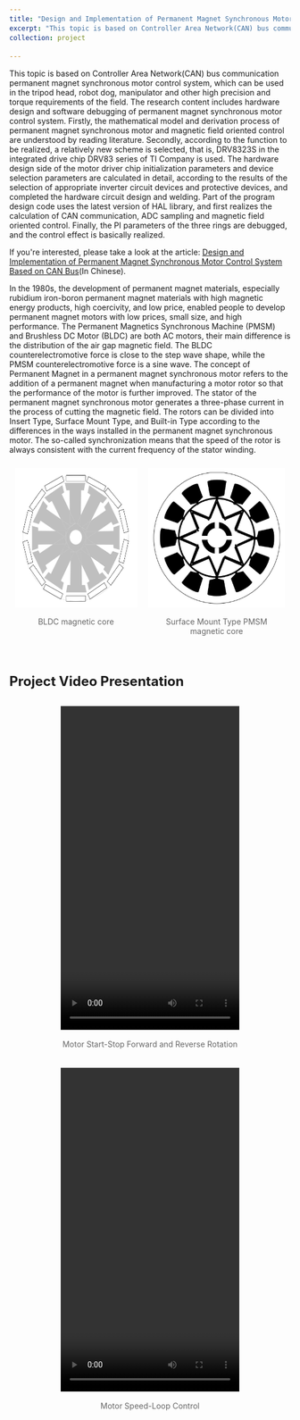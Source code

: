 ```yaml
---
title: "Design and Implementation of Permanent Magnet Synchronous Motor Control System Based on CAN Bus"
excerpt: "This topic is based on Controller Area Network(CAN) bus communication permanent magnet synchronous motor control system, which can be used in the tripod head, robot dog, manipulator and other high precision and torque requirements of the field. The research content includes hardware design and software debugging of permanent magnet synchronous motor control system. Firstly, the mathematical model and derivation process of permanent magnet synchronous motor and magnetic field oriented control are understood by reading literature. Secondly, according to the function to be realized, a relatively new scheme is selected, that is, DRV8323S in the integrated drive chip DRV83 series of TI Company is used. The hardware design side of the motor driver chip initialization parameters and device selection parameters are calculated in detail, according to the results of the selection of appropriate inverter circuit devices and protective devices, and completed the hardware circuit design and welding. Part of the program design code uses the latest version of HAL library, and first realizes the calculation of CAN communication, ADC sampling and magnetic field oriented control. Finally, the PI parameters of the three rings are debugged, and the control effect is basically realized.<br/><img src='/images/FOC_Design/control_circuit.png' width='153' height='255'> &nbsp;&nbsp;<img src='/images/FOC_Design/drive_circuit.png' width='339' height='255'> &nbsp;&nbsp;<img src='/images/FOC_Design/FOC_Circuits.png' width='289' height='205'> <br/><br/>Programe flow chart of the Controller<br/><img src='/images/FOC_Design/program_flow_chart.png'>"
collection: project 

---
```


This topic is based on Controller Area Network(CAN) bus communication permanent magnet synchronous motor control system, which can be used in the tripod head, robot dog, manipulator and other high precision and torque requirements of the field. The research content includes hardware design and software debugging of permanent magnet synchronous motor control system. Firstly, the mathematical model and derivation process of permanent magnet synchronous motor and magnetic field oriented control are understood by reading literature. Secondly, according to the function to be realized, a relatively new scheme is selected, that is, DRV8323S in the integrated drive chip DRV83 series of TI Company is used. The hardware design side of the motor driver chip initialization parameters and device selection parameters are calculated in detail, according to the results of the selection of appropriate inverter circuit devices and protective devices, and completed the hardware circuit design and welding. Part of the program design code uses the latest version of HAL library, and first realizes the calculation of CAN communication, ADC sampling and magnetic field oriented control. Finally, the PI parameters of the three rings are debugged, and the control effect is basically realized.

If you're interested, please take a look at the article: [Design and Implementation of Permanent Magnet Synchronous Motor Control System Based on CAN Bus](../../files/Design_and_Implementation_of_Permanent_Magnet_Synchronous_Motor_Control_System_Based_on_CAN_Bus_from_Wenhao_Liu.pdf)(In Chinese).

In the 1980s, the development of permanent magnet materials, especially rubidium iron-boron permanent magnet materials with high magnetic energy products, high coercivity, and low price, enabled people to develop permanent magnet motors with low prices, small size, and high performance. The Permanent Magnetics Synchronous Machine (PMSM) and Brushless DC Motor (BLDC) are both AC motors, their main difference is the distribution of the air gap magnetic field. The BLDC counterelectromotive force is close to the step wave shape, while the PMSM counterelectromotive force is a sine wave. The concept of Permanent Magnet in a permanent magnet synchronous motor refers to the addition of a permanent magnet when manufacturing a motor rotor so that the performance of the motor is further improved. The stator of the permanent magnet synchronous motor generates a three-phase current in the process of cutting the magnetic field. The rotors can be divided into Insert Type, Surface Mount Type, and Built-in Type according to the differences in the ways installed in the permanent magnet synchronous motor. The so-called synchronization means that the speed of the rotor is always consistent with the current frequency of the stator winding.
<style>.image-container {display: flex; /* 使用Flexbox布局 */justify-content: center; /* 使图片和文字居中 */}.image-with-caption {text-align: center; /* 使图片和文字居中对齐 */margin: 10px; /* 在图片之间添加一些间距 */}.image-caption {font-size: 14px;color: #666;}</style><div class="image-container"> <div class="image-with-caption"><img src="/images/FOC_Design/BLDC.png" width='250' height='250' alt="First Image"><p class="image-caption">BLDC magnetic core</p> </div> <div class="image-with-caption"><img src="/images/FOC_Design/PMSM.png" width='250' height='250' alt="Second Image"><p class="image-caption">Surface Mount Type PMSM magnetic core</p></div> </div>






<!--<video width="320" height="600" controls style="display: block; margin: auto;"><source src="/images/FOC_Design/Motor_start-stop_forward_and_reverse_rotation.mp4" type="video/mp4"></video><p style="text-align: center;">Motor start-stop forward and reverse rotation</p> <video width="320" height="600" controls style="display: block; margin: auto;"><source src="/images/FOC_Design/Motor_start-stop_forward_and_reverse_rotation.mp4" type="video/mp4"></video><p style="text-align: center;">Motor start-stop forward and reverse rotation</p> -->

<font size="5">Project Video Presentation</font>
======
<style>.video-container {display: flex; /* 使用Flexbox布局 */ justify-content: center; /* 居中对齐Flex项 */ align-items: flex-start; /* 使Flex项在交叉轴的起点对齐 */ flex-wrap: wrap; /* 允许Flex项换行 */} .video-with-caption {text-align: center; /* 文本居中 */ margin: 10px; /* 添加间距 */} .video-caption {font-size: 14px; color: #666;}</style>
<div class="video-container"> <div class="video-with-caption"><video width="320" height="580" controls><source src="/images/FOC_Design/Motor_start-stop_forward_and_reverse_rotation.mp4" type="video/mp4"></video><p class="video-caption">Motor Start-Stop Forward and Reverse Rotation</p> </div><div class="video-with-caption"><video width="320" height="580" controls><source src="/images/FOC_Design/motor_speed-loop_control.mp4" type="video/mp4"></video><p class="video-caption">Motor Speed-Loop Control</p></div></div>


